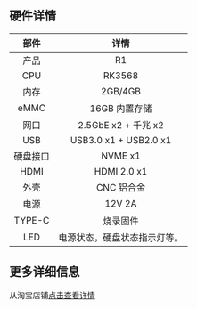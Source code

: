 ## 硬件详情

| 部件 | 详情 |
| :----: | :----: |
| 产品 | R1 |
| CPU | RK3568 |
| 内存 | 2GB/4GB |
| eMMC | 16GB 内置存储 |
| 网口 | 2.5GbE x2 + 千兆 x2 |
| USB | USB3.0 x1 + USB2.0 x1 |
| 硬盘接口 | NVME x1 |
| HDMI | HDMI 2.0 x1 |  
| 外壳 | CNC 铝合金 |  
| 电源 | 12V 2A |  
| TYPE-C | 烧录固件 |  
| LED | 电源状态，硬盘状态指示灯等。|

## 更多详细信息

从淘宝店铺[点击查看详情](https://item.taobao.com/item.htm?ft=t&id=851159153974)